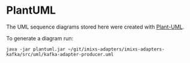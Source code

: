 # PlantUML 

The UML sequence diagrams stored here were created with [Plant-UML](http://plantuml.com/sequence-diagram). 

To generate a diagram run: 

    java -jar plantuml.jar ~/git/imixs-adapters/imixs-adapters-kafka/src/uml/kafka-adapter-producer.uml


